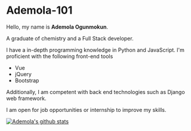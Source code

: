 # Ademola-101
Hello, my name is **Ademola Ogunmokun**. 

A graduate of chemistry and a Full Stack developer.


I have a in-depth programming knowledge in Python and JavaScript. I'm proficient with the following front-end tools
- Vue
- jQuery
- Bootstrap


Additionally, I am competent with back end technologies such as Django web framework. 

I am open for job opportunities or internship to improve my skills.


[![Ademola's github stats](https://github-readme-stats.vercel.app/api?username=Ademola101&count_private=true)](https://github.com/anuraghazra/github-readme-stats)
